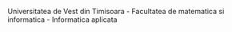 Universitatea de Vest din Timisoara - 
Facultatea de matematica si informatica - 
Informatica aplicata
